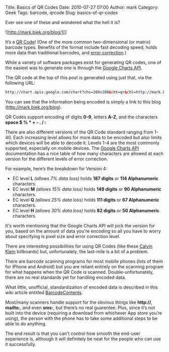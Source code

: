 Title: Basics of QR Codes
Date: 2010-07-27 07:00
Author: mark
Category: Geek
Tags: barcode, qrcode
Slug: basics-of-qr-codes

Ever see one of these and wondered what the hell it is?

![http://mark.biek.org/blog/][]

It’s a [QR Code][]! (One of the more common two-dimensional (or matrix)
barcode types. Benefits of the format include fast decoding speed, holds
more data than traditional barcodes, and [error correction][].)

While a variety of software packages exist for generating QR codes, one
of the easiest was to generate one is through the [Google Charts API][].

The QR code at the top of this post is generated using just that, via
the following URL:


~~~~ {.html name="code"}
http://chart.apis.google.com/chart?chs=100x100&cht=qr&chl=http://mark.biek.org/blog&chld=L|1&choe=UTF-8
~~~~



You can see that the information being encoded is simply a link to this
blog (http://mark.biek.org/blog).

QR Codes support encoding of digits **0-9**, letters **A-Z**, and the
characters **space $ % \* + - . / :**

There are also different versions of the QR Code standard ranging from
1-40. Each increasing level allows for more data to be encoded but also
limits which devices will be able to decode it. Levels 1-4 are the most
commonly supported, especially on mobile devices. The [Google Charts
API][] documentation has a nice table of how many characters are allowed
at each version for the different levels of error correction.

For example, here’s the breakdown for Version 4:

-   EC level **L** *(allows 7% data loss)* holds **187 digits** or **114
    Alphanumeric** characters.
-   EC level **M** *(allows 15% data loss)* holds **149 digits** or **90
    Alphanumeric** characters.
-   EC level **Q** *(allows 25% data loss)* holds **111 digits** or **67
    Alphanumeric** characters.
-   EC level **H** *(allows 30% data loss)* holds **82 digits** or **50
    Alphanumeric** characters.



It's worth mentioning that the Google Charts API will pick the version
for you, based on the amount of data you're encoding so all you have to
worry about specifying is pixel size and error correction level.

There are interesting possibilities for using QR Codes (like these
[Calvin Klein][] billboards) but, unfortunately, the last-mile is a bit
of a problem.

There are barcode scanning programs for most mobile phones (lots of them
for iPhone and Android) but you are reliant entirely on the scanning
program for what happens when the QR Code is scanned.
Double-unfortunately, there are no real standards yet for handling
encoded data.

What little, unofficial, standardization of encoded data is described in
this wiki article entitled [BarcodeContents][].

Most/many scanners handle support for the obvious things like
**http://**, **mailto:**, and even **sms:**, but there’s no real
guarentee. Plus, since it’s not built into the device (requiring a
download from whichever App store you’re using), the person with the
phone has to take some additional steps to be able to do anything.

The end result is that you can't control how smooth the end-user
experience is, although it will definitely be neat for the people who
can use it successfully.

  [http://mark.biek.org/blog/]: http://chart.apis.google.com/chart?chs=100x100&cht=qr&chl=http://mark.biek.org/blog&chld=L%7C1&choe=UTF-8
  [QR Code]: http://en.wikipedia.org/wiki/QR_Code
  [error correction]: http://en.wikipedia.org/wiki/Reed–Solomon_error_correction
  [Google Charts API]: http://code.google.com/apis/chart/docs/gallery/qr_codes.html
  [Calvin Klein]: http://mashable.com/2010/07/13/calvin-klein-qr-code-billboard/
  [BarcodeContents]: http://code.google.com/p/zxing/wiki/BarcodeContents
